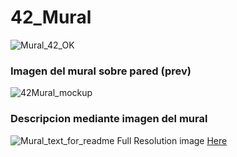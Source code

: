# 42_Mural

![Mural_42_OK](https://user-images.githubusercontent.com/29986345/157891244-4066a3f4-0f48-4c55-8b61-be6d839c770d.png)


### Imagen del mural sobre pared (prev)

![42Mural_mockup](https://user-images.githubusercontent.com/29986345/157893023-1b7f5e35-c554-4cc7-be6f-0c956c50e70f.jpg)

### Descripcion mediante imagen del mural

![Mural_text_for_readme](https://user-images.githubusercontent.com/29986345/216603113-6a9bb0a6-6259-44f5-8916-d3fdb4cec1f7.jpg)
Full Resolution image [Here](https://github.com/Brandommoore/42_Mural_Preview/blob/main/Mural_text.png)

